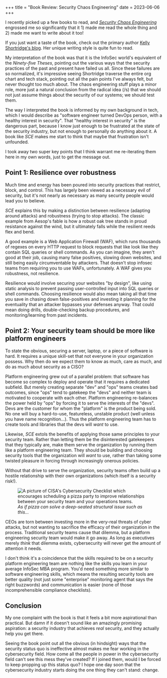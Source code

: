 +++
title = "Book Review: Security Chaos Engineering"
date = 2023-06-06
+++

I recently picked up a few books to read, and *[Security Chaos Engineering](https://www.securitychaoseng.com)* engrossed me so significantly that it 1) made me read the whole thing and 2) made me want to write about it too!

If you just want a taste of the book, check out the primary author [Kelly Shortridge's blog](https://www.kellyshortridge.com/). Her unique writing style is quite fun to read.

My interpretation of the book was that it is the InfoSec world's equivalent of the *Ninety-five Theses*, pointing out the various ways that the security practices of the past and present have failed us all. Since these failures are so normalized, it's impressive seeing Shortridge traverse the entire org chart and tech stack, pointing out all the pain points I've always felt, but never thought too much about. The chaos engineering stuff plays a minor role, more just a natural conclusion from the radical idea (/s) that we should not just assume things about the security of our systems; we should test them.

The way I interpreted the book is informed by my own background in tech, which I would describe as "software engineer turned DevOps person, with a healthy interest in security". That "healthy interest in security" is the dangerous part, because I know just enough to be frustrated at the state of the security industry, but not enough to personally do anything about it. A book like *SCE* makes me start to think that maybe that frustration isn't unfounded.

I took away two super key points that I think warrant me re-iterating them here in my own words, just to get the message out.

## Point 1: Resilience over robustness

Much time and energy has been poured into security practices that restrict, block, and control. This has largely been viewed as a necessary evil of security, but it's not nearly as necessary as many security people would lead you to believe.

*SCE* explains this by making a distinction between resilience (adapting around attacks) and robustness (trying to stop attacks). The classic example from Aesop's fable is how a robust oak tree stands in proud resistance against the wind, but it ultimately falls while the resilient reeds flex and bend.

A good example is a Web Application Firewall (WAF), which runs thousands of regexes on every HTTP request to block requests that like look like they contain SQL queries or shell commands. As you can imagine, they aren't good at their job, causing many false positives, slowing down websites, and still being easily circumventable by attackers. That doesn't stop infosec teams from requiring you to use WAFs, unfortunately. A WAF gives you robustness, not resilience.

Resilience would involve securing your websites "by design", like using static analysis to prevent passing user-controlled input into SQL queries or shell commands. Choosing resilience would also mean taking all that time you save in chasing down false-positives and investing it planning for the eventuality that an attacker bypasses your defenses anyway. That could mean doing drills, double-checking backup procedures, and monitoring/learning from past incidents.

## Point 2: Your security team should be more like platform engineers

To state the obvious, securing a server, laptop, or a piece of software is hard. It requires a unique skill-set that not everyone in your organization possess. Why then do we expect them to know as much, care as much, and do as much about security as a CISO?

Platform engineering grew out of a parallel problem: that software has become so complex to deploy and operate that it requires a dedicated subfield. But merely creating separate "dev" and "ops" teams creates bad outcomes, since "ops" tend to gatekeep the "devs" and neither team is motivated to cooperate with each other. Platform engineering re-balances the power held by "ops" by forcing it to serve the interests of the "devs". Devs are the customer for whom the "platform" is the product being sold. No one will buy a hard-to-use, featureless, unstable product (well unless you have name recognition...). Thus the platform engineering team has to create tools and libraries that the devs will *want* to use.

Likewise, *SCE* extols the benefits of applying those same principles to your security team. Rather than letting them be the disinterested gatekeepers that they typically are, make them serve the organization by running them like a platform engineering team. They should be building and choosing security tools that the organization will *want* to use, rather than taking some twisted pleasure in forcing through increasingly onerous policies.

Without that drive to serve the organization, security teams often build up a hostile relationship with their own organizations (which itself is a security risk!).

<figure>
  <img src="/2023/cisa_pizza_party.png" alt="A picture of CISA's Cybersecurity Checklist which encourages scheduling a pizza party to improve relationships between your security team and your operations teams."/>
  <figcaption><em>As if pizza can solve a deep-seated structural issue such as this...</em></figcaption>
</figure>

CEOs are torn between investing more in the very-real threats of cyber attacks, but not wanting to sacrifice the efficacy of their organization in the process. Traditional security teams cause that dilemma, but a platform engineering security team would make it go away. As long as executives merely *think* that dilemma exists, cybersecurity will never get the amount of attention it needs.

I don't think it's a coincidence that the skills required to be on a security platform engineering team are nothing like the skills you learn in your average InfoSec MBA program. You'd need something more similar to software engineering skills, which means the resulting security tools are better quality (not just some "enterprise" monitoring agent that says the right buzzwords) and communication is easier (none of those incomprehensible compliance checklists).

## Conclusion

My one complaint with the book is that it feels a bit more aspirational than practical. But damn if it doesn't sound like an amazingly promising aspiration: a security industry that achieves *real* security, and they actually help you get there.

Seeing the book point out all the obvious (in hindsight) ways that the security status quo is ineffective almost makes me fear working in the cybersecurity field. How come all the people in power in the cybersecurity field can't see this mess they've created? If I joined them, would I be forced to keep propping up this status quo? I hope one day soon that the cybersecurity industry starts doing the one thing they can't stand: change.
